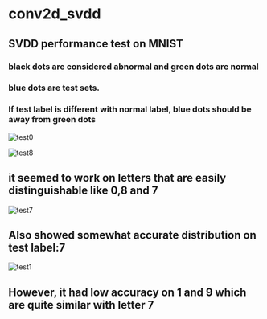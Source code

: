 # conv2d_svdd
## SVDD performance test on MNIST

### black dots are considered abnormal and green dots are normal
### blue dots are test sets.
### If test label is different with normal label, blue dots should be away from green dots

![test0](https://user-images.githubusercontent.com/78391621/161880125-e3ee1645-051e-49ed-aa67-f91d17cd14d3.png)


![test8](https://user-images.githubusercontent.com/78391621/161880212-7b5b948c-7a72-4df7-b262-74c9c4597686.png)


## it seemed to work on letters that are easily distinguishable like 0,8 and 7

![test7](https://user-images.githubusercontent.com/78391621/161880240-7eacf3d4-d0a4-4a78-99c3-4531dd6f3073.png)


## Also showed somewhat accurate distribution on test label:7

![test1](https://user-images.githubusercontent.com/78391621/161880316-a269ec6e-d124-4282-9c7e-bed978fd4435.png)
## However, it had low accuracy on 1 and 9 which are quite similar with letter 7
